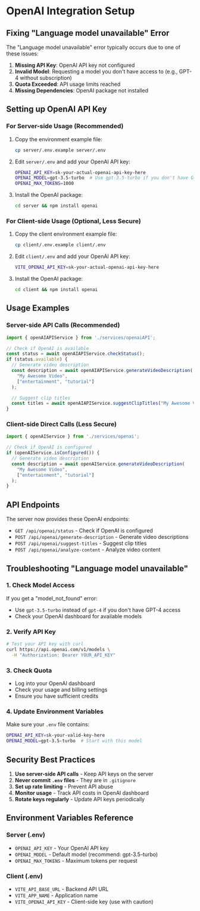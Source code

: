 # OpenAI Integration Setup

## Fixing "Language model unavailable" Error

The "Language model unavailable" error typically occurs due to one of these issues:

1. **Missing API Key**: OpenAI API key not configured
2. **Invalid Model**: Requesting a model you don't have access to (e.g., GPT-4 without subscription)
3. **Quota Exceeded**: API usage limits reached
4. **Missing Dependencies**: OpenAI package not installed

## Setting up OpenAI API Key

### For Server-side Usage (Recommended)

1. Copy the environment example file:
   ```bash
   cp server/.env.example server/.env
   ```

2. Edit `server/.env` and add your OpenAI API key:
   ```bash
   OPENAI_API_KEY=sk-your-actual-openai-api-key-here
   OPENAI_MODEL=gpt-3.5-turbo  # Use gpt-3.5-turbo if you don't have GPT-4 access
   OPENAI_MAX_TOKENS=1000
   ```

3. Install the OpenAI package:
   ```bash
   cd server && npm install openai
   ```

### For Client-side Usage (Optional, Less Secure)

1. Copy the client environment example file:
   ```bash
   cp client/.env.example client/.env
   ```

2. Edit `client/.env` and add your OpenAI API key:
   ```bash
   VITE_OPENAI_API_KEY=sk-your-actual-openai-api-key-here
   ```

3. Install the OpenAI package:
   ```bash
   cd client && npm install openai
   ```

## Usage Examples

### Server-side API Calls (Recommended)

```typescript
import { openAIAPIService } from './services/openaiAPI';

// Check if OpenAI is available
const status = await openAIAPIService.checkStatus();
if (status.available) {
  // Generate video description
  const description = await openAIAPIService.generateVideoDescription(
    "My Awesome Video",
    ["entertainment", "tutorial"]
  );

  // Suggest clip titles
  const titles = await openAIAPIService.suggestClipTitles("My Awesome Video", 3);
}
```

### Client-side Direct Calls (Less Secure)

```typescript
import { openAIService } from './services/openai';

// Check if OpenAI is configured
if (openAIService.isConfigured()) {
  // Generate video description
  const description = await openAIService.generateVideoDescription(
    "My Awesome Video",
    ["entertainment", "tutorial"]
  );
}
```

## API Endpoints

The server now provides these OpenAI endpoints:

- `GET /api/openai/status` - Check if OpenAI is configured
- `POST /api/openai/generate-description` - Generate video descriptions
- `POST /api/openai/suggest-titles` - Suggest clip titles
- `POST /api/openai/analyze-content` - Analyze video content

## Troubleshooting "Language model unavailable"

### 1. Check Model Access
If you get a "model_not_found" error:
- Use `gpt-3.5-turbo` instead of `gpt-4` if you don't have GPT-4 access
- Check your OpenAI dashboard for available models

### 2. Verify API Key
```bash
# Test your API key with curl
curl https://api.openai.com/v1/models \
  -H "Authorization: Bearer YOUR_API_KEY"
```

### 3. Check Quota
- Log into your OpenAI dashboard
- Check your usage and billing settings
- Ensure you have sufficient credits

### 4. Update Environment Variables
Make sure your `.env` file contains:
```bash
OPENAI_API_KEY=sk-your-valid-key-here
OPENAI_MODEL=gpt-3.5-turbo  # Start with this model
```

## Security Best Practices

1. **Use server-side API calls** - Keep API keys on the server
2. **Never commit `.env` files** - They are in `.gitignore`
3. **Set up rate limiting** - Prevent API abuse
4. **Monitor usage** - Track API costs in OpenAI dashboard
5. **Rotate keys regularly** - Update API keys periodically

## Environment Variables Reference

### Server (.env)
- `OPENAI_API_KEY` - Your OpenAI API key
- `OPENAI_MODEL` - Default model (recommend: gpt-3.5-turbo)
- `OPENAI_MAX_TOKENS` - Maximum tokens per request

### Client (.env)
- `VITE_API_BASE_URL` - Backend API URL
- `VITE_APP_NAME` - Application name
- `VITE_OPENAI_API_KEY` - Client-side key (use with caution)
